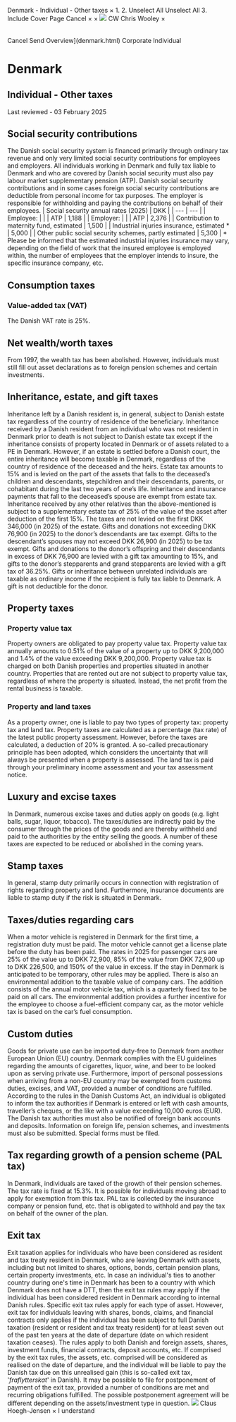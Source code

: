 Denmark - Individual - Other taxes
×
1.
2.
Unselect All
Unselect All
3.
Include Cover Page
Cancel
×
×
![](-/media/world-wide-tax-summaries/attachments/global---chris-wooley.ashx%3Frev=ac5e5f3223b34096b1afc2a6009c7320&revision=ac5e5f32-23b3-4096-b1af-c2a6009c7320&hash=859B7ADC84DC2CBEC9760E9E6EE7DE6D0A8BFCDF)
CW
Chris Wooley
×
######
Cancel
Send
Overview](denmark.html)
Corporate
Individual
# Denmark
## Individual - Other taxes
Last reviewed - 03 February 2025
## Social security contributions
The Danish social security system is financed primarily through ordinary tax revenue and only very limited social security contributions for employees and employers.
All individuals working in Denmark and fully tax liable to Denmark and who are covered by Danish social security must also pay labour market supplementary pension (ATP).
Danish social security contributions and in some cases foreign social security contributions are deductible from personal income for tax purposes. The employer is responsible for withholding and paying the contributions on behalf of their employees.
| Social security annual rates (2025) | DKK |
| --- | --- |
| Employee: |  |
| ATP | 1,188 |
| Employer: |  |
| ATP | 2,376 |
| Contribution to maternity fund, estimated | 1,500 |
| Industrial injuries insurance, estimated \* | 5,000 |
| Other public social security schemes, partly estimated | 5,300 |
\* Please be informed that the estimated industrial injuries insurance may vary, depending on the field of work that the insured employee is employed within, the number of employees that the employer intends to insure, the specific insurance company, etc.
## Consumption taxes
### Value-added tax (VAT)
The Danish VAT rate is 25%.
## Net wealth/worth taxes
From 1997, the wealth tax has been abolished. However, individuals must still fill out asset declarations as to foreign pension schemes and certain investments.
## Inheritance, estate, and gift taxes
Inheritance left by a Danish resident is, in general, subject to Danish estate tax regardless of the country of residence of the beneficiary. Inheritance received by a Danish resident from an individual who was not resident in Denmark prior to death is not subject to Danish estate tax except if the inheritance consists of property located in Denmark or of assets related to a PE in Denmark. However, if an estate is settled before a Danish court, the entire inheritance will become taxable in Denmark, regardless of the country of residence of the deceased and the heirs. Estate tax amounts to 15% and is levied on the part of the assets that falls to the deceased’s children and descendants, stepchildren and their descendants, parents, or cohabitant during the last two years of one’s life. Inheritance and insurance payments that fall to the deceased’s spouse are exempt from estate tax. Inheritance received by any other relatives than the above-mentioned is subject to a supplementary estate tax of 25% of the value of the asset after deduction of the first 15%. The taxes are not levied on the first DKK 346,000 (in 2025) of the estate.
Gifts and donations not exceeding DKK 76,900 (in 2025) to the donor’s descendants are tax exempt. Gifts to the descendant’s spouses may not exceed DKK 26,900 (in 2025) to be tax exempt. Gifts and donations to the donor’s offspring and their descendants in excess of DKK 76,900 are levied with a gift tax amounting to 15%, and gifts to the donor’s stepparents and grand stepparents are levied with a gift tax of 36.25%. Gifts or inheritance between unrelated individuals are taxable as ordinary income if the recipient is fully tax liable to Denmark. A gift is not deductible for the donor.
## Property taxes
### Property value tax
Property owners are obligated to pay property value tax. Property value tax annually amounts to 0.51% of the value of a property up to DKK 9,200,000 and 1.4% of the value exceeding DKK 9,200,000.
Property value tax is charged on both Danish properties and properties situated in another country. Properties that are rented out are not subject to property value tax, regardless of where the property is situated. Instead, the net profit from the rental business is taxable.
### Property and land taxes
As a property owner, one is liable to pay two types of property tax: property tax and land tax. Property taxes are calculated as a percentage (tax rate) of the latest public property assessment. However, before the taxes are calculated, a deduction of 20% is granted. A so-called precautionary principle has been adopted, which considers the uncertainty that will always be presented when a property is assessed.
The land tax is paid through your preliminary income assessment and your tax assessment notice.
## Luxury and excise taxes
In Denmark, numerous excise taxes and duties apply on goods (e.g. light balls, sugar, liquor, tobacco). The taxes/duties are indirectly paid by the consumer through the prices of the goods and are thereby withheld and paid to the authorities by the entity selling the goods. A number of these taxes are expected to be reduced or abolished in the coming years.
## Stamp taxes
In general, stamp duty primarily occurs in connection with registration of rights regarding property and land.
Furthermore, insurance documents are liable to stamp duty if the risk is situated in Denmark.
## Taxes/duties regarding cars
When a motor vehicle is registered in Denmark for the first time, a registration duty must be paid. The motor vehicle cannot get a license plate before the duty has been paid.
The rates in 2025 for passenger cars are 25% of the value up to DKK 72,900, 85% of the value from DKK 72,900 up to DKK 226,500, and 150% of the value in excess.
If the stay in Denmark is anticipated to be temporary, other rules may be applied.
There is also an environmental addition to the taxable value of company cars. The addition consists of the annual motor vehicle tax, which is a quarterly fixed tax to be paid on all cars. The environmental addition provides a further incentive for the employee to choose a fuel-efficient company car, as the motor vehicle tax is based on the car’s fuel consumption.
## Custom duties
Goods for private use can be imported duty-free to Denmark from another European Union (EU) country. Denmark complies with the EU guidelines regarding the amounts of cigarettes, liquor, wine, and beer to be looked upon as serving private use.
Furthermore, import of personal possessions when arriving from a non-EU country may be exempted from customs duties, excises, and VAT, provided a number of conditions are fulfilled.
According to the rules in the Danish Customs Act, an individual is obligated to inform the tax authorities if Denmark is entered or left with cash amounts, traveller’s cheques, or the like with a value exceeding 10,000 euros (EUR).
The Danish tax authorities must also be notified of foreign bank accounts and deposits. Information on foreign life, pension schemes, and investments must also be submitted. Special forms must be filed.
## Tax regarding growth of a pension scheme (PAL tax)
In Denmark, individuals are taxed of the growth of their pension schemes. The tax rate is fixed at 15.3%. It is possible for individuals moving abroad to apply for exemption from this tax.
PAL tax is collected by the insurance company or pension fund, etc. that is obligated to withhold and pay the tax on behalf of the owner of the plan.
## Exit tax
Exit taxation applies for individuals who have been considered as resident and tax treaty resident in Denmark, who are leaving Denmark with assets, including but not limited to shares, options, bonds, certain pension plans, certain property investments, etc.
In case an individual's ties to another country during one's time in Denmark has been to a country with which Denmark does not have a DTT, then the exit tax rules may apply if the individual has been considered resident in Denmark according to internal Danish rules.
Specific exit tax rules apply for each type of asset. However, exit tax for individuals leaving with shares, bonds, claims, and financial contracts only applies if the individual has been subject to full Danish taxation (resident or resident and tax treaty resident) for at least seven out of the past ten years at the date of departure (date on which resident taxation ceases).
The rules apply to both Danish and foreign assets, shares, investment funds, financial contracts, deposit accounts, etc.
If comprised by the exit tax rules, the assets, etc. comprised will be considered as realised on the date of departure, and the individual will be liable to pay the Danish tax due on this unrealised gain (this is so-called exit tax, '*fraflytterskat*' in Danish). It may be possible to file for postponement of payment of the exit tax, provided a number of conditions are met and recurring obligations fulfilled. The possible postponement agreement will be different depending on the assets/investment type in question.
![](-/media/world-wide-tax-summaries/denmarkclaus-hoeghjensendenmark--clause-hoeghjensenpng20220714151116669.ashx%3Frev=479d58fbd249453d8b2cff2c456f30d9&revision=479d58fb-d249-453d-8b2c-ff2c456f30d9&hash=7F07421FF6EC2A7BE323AFB9CBDDF9B56873ACCF)
Claus Hoegh-Jensen
×
I understand